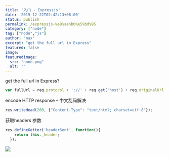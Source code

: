 ```yaml
---
title: '入门 - Expressjs'
date: '2019-12-22T02:42:13+08:00'
status: publish
permalink: /expressjs-%e8%ae%b0%e5%bd%95
category: ["node"] 
tag: ["node","js"]
author: "max"
excerpt: "get the full url in Express"
featured: false
image: 
featuredimage:
  src: "none.png"
  alt: ""
---
```

get the full url in Express?

```js
var fullUrl = req.protocol + '://' + req.get('host') + req.originalUrl;
```

encode HTTP response – 中文乱码解决

```js
res.writeHead(200, {"Content-Type": "text/html; charset=utf-8"}); 
```

获取headers 参数

```js
res.defineGetter('headerSent', function(){
    return this._header;
  });
```

![](../../uploads/2020/09/maldives_tropical_house_swimming_pool_spa_88020_5441x3707.jpg)
